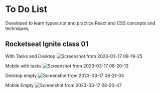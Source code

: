 # To Do List

Developed to learn typescript and practice React and CSS concepts and techniques;

## Rocketseat  Ignite class 01
With Tasks and Desktop 
![Screenshot from 2023-03-17 08-19-25](https://user-images.githubusercontent.com/91575045/225890515-5636a220-01dd-4eba-9894-ab39c99a3c2d.png)

Mobile with tasks
![Screenshot from 2023-03-17 08-20-13](https://user-images.githubusercontent.com/91575045/225890661-c13f7f4f-aa29-4481-8a83-af73fae6e0cf.png)

Desktop empty 
![Screenshot from 2023-03-17 08-21-03](https://user-images.githubusercontent.com/91575045/225890821-1907b8b8-401b-420d-9d62-5a96b16713ec.png)

Mobile Empty 
![Screenshot from 2023-03-17 08-20-47](https://user-images.githubusercontent.com/91575045/225890862-6dad77d6-3cfd-4a23-bd6b-e7aa0a5668bf.png)

